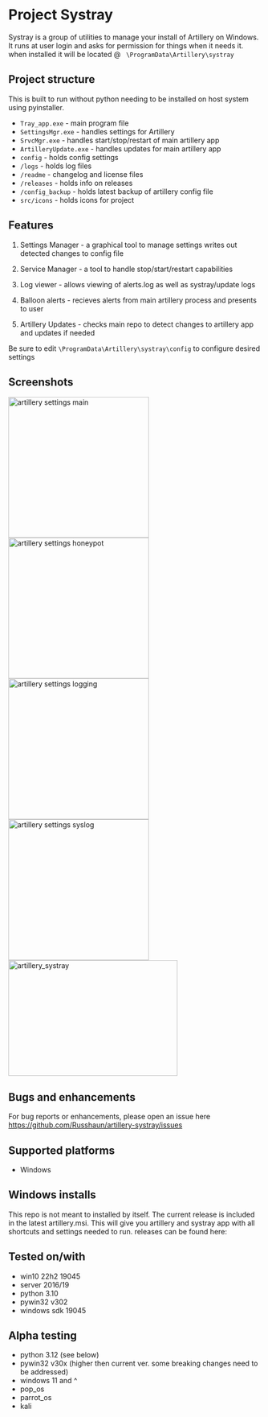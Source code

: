 # Project Systray

Systray is a group of utilities to manage your install of Artillery on Windows. It runs at user login and asks for permission for things when it needs it. when installed it will be located @ ``` \ProgramData\Artillery\systray```

## Project structure

This is built to run without python needing to be installed on host system using pyinstaller.

- ```Tray_app.exe```        - main program file
- ```SettingsMgr.exe```     - handles settings for Artillery
- ```SrvcMgr.exe```         - handles start/stop/restart of main artillery app
- ```ArtilleryUpdate.exe``` - handles updates for main artillery app
- ```config```              - holds config settings
- ```/logs```               - holds log files
- ```/readme```             - changelog and license files
- ```/releases```           - holds info on releases
- ```/config_backup```      - holds latest backup of artillery config file
- ```src/icons```           - holds icons for project


## Features

1. Settings Manager -
    a graphical tool to manage settings writes out detected
    changes to config file

2. Service Manager -
    a tool to handle stop/start/restart capabilities

3. Log viewer -
    allows viewing of alerts.log as well as systray/update logs

4. Balloon alerts -
    recieves alerts from main artillery process and presents to user

5. Artillery Updates -
    checks main repo to detect changes to artillery app and updates if needed

Be sure to edit ```\ProgramData\Artillery\systray\config``` to configure desired settings

## Screenshots


<img width="280" alt="artillery settings main" src="https://github.com/user-attachments/assets/167b3273-cc0f-43db-bea5-78dadbbcc04a" />
<img width="280" alt="artillery settings honeypot" src="https://github.com/user-attachments/assets/9e9148d1-ee8f-404c-a927-52df262835d7" />
<img width="280" alt="artillery settings logging" src="https://github.com/user-attachments/assets/b00a31d4-e1cf-41fa-80dd-651696f3548a" />
<img width="280" alt="artillery settings syslog" src="https://github.com/user-attachments/assets/11eced4d-0afd-4fb2-a73f-776d3f57cf74" />
<img width="337" height="230" alt="artillery_systray" src="https://github.com/user-attachments/assets/2ca4728d-c6ba-4a22-99aa-206bbb62fb34" />



## Bugs and enhancements

For bug reports or enhancements, please open an issue here https://github.com/Russhaun/artillery-systray/issues

## Supported platforms

- Windows

## Windows installs

This repo is not meant to installed by itself. The current release is included in the latest artillery.msi. This will give you artillery and systray app with all shortcuts and settings needed to run. releases can be found here:

## Tested on/with

- win10 22h2 19045
- server 2016/19
- python 3.10
- pywin32 v302
- windows sdk 19045

## Alpha testing

- python 3.12 (see below)
- pywin32 v30x (higher then current ver. some breaking changes need to be addressed)
- windows 11 and ^
- pop_os
- parrot_os
- kali
